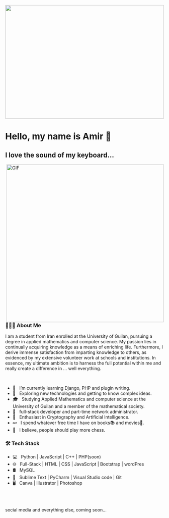 <img src="https://camo.githubusercontent.com/5ddf73ad3a205111cf8c686f687fc216c2946a75005718c8da5b837ad9de78c9/68747470733a2f2f7468756d62732e6766796361742e636f6d2f4576696c4e657874446576696c666973682d736d616c6c2e676966" width="100%" height="360px"><h1> Hello, my name is Amir 👋 </h1>

<h2>I love the sound of my keyboard...  </h2>
<img align="right" alt="GIF" src="https://res.cloudinary.com/practicaldev/image/fetch/s--Lw2qLPol--/c_limit%2Cf_auto%2Cfl_progressive%2Cq_66%2Cw_880/https://dev-to-uploads.s3.amazonaws.com/uploads/articles/wrfyd6sxf6b9p609arjq.gif" width="500"/>
<h3> 👨🏻‍💻 About Me </h3>

<p>I am a student from Iran enrolled at the University of Guilan, pursuing a degree in applied mathematics and computer science. My passion lies in continually acquiring knowledge as a means of enriching life. Furthermore, I derive immense satisfaction from imparting knowledge to others, as evidenced by my extensive volunteer work at schools and institutions. In essence, my ultimate ambition is to harness the full potential within me and really create a difference in ... well everything.
</p><br>

- 🔭 &nbsp; I’m currently learning Django, PHP and plugin writing.
- 👀 &nbsp; Exploring new technologies and getting to know complex ideas.
- 🎓 &nbsp; Studying Applied Mathematics and computer science at the University of Guilan and a member of the mathematical society.
- 💼 &nbsp; full-stack developer and part-time network administrator.
- 🤖 &nbsp; Enthusiast in Cryptography and Artificial Intelligence.
- 💤 &nbsp; I spend whatever free time I have on books📚 and movies🎥.
- 🤔 &nbsp; I believe, people should play more chess. 

<h3>🛠 Tech Stack</h3>

- 💻 &nbsp; Python | JavaScript | C++ | PHP(soon)
- 🌐 &nbsp; Full-Stack | HTML | CSS | JavaScript | Bootstrap | wordPres
- 🛢 &nbsp; MySQL 
- 🔧 &nbsp; Sublime Text | PyCharm | Visual Studio code  | Git
- 🖥 &nbsp; Canva | Illustrator | Photoshop 




<br>

</br>

<p>social media and everything else, coming soon...</p>



